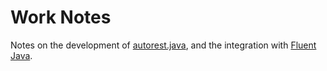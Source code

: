 # Work Notes

Notes on the development of [autorest.java](https://github.com/Azure/autorest.java/tree/v4), and the integration with [Fluent Java](https://github.com/Azure/azure-libraries-for-java).
